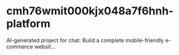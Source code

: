 # cmh76wmit000kjx048a7f6hnh-platform
AI-generated project for chat: Build a complete mobile-friendly e-commerce websit...
